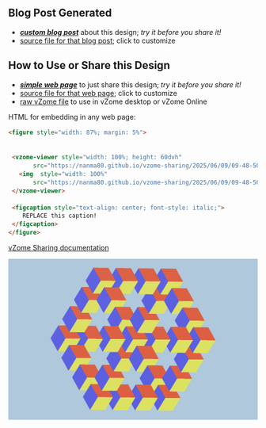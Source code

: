 
## Blog Post Generated

 - [***custom blog post***](<https://nanma80.github.io/vzome-sharing/2025/06/09/hexagonal_grid-09-48-50.html>) about this design; *try it before you share it!*
 - [source file for that blog post](<https://github.com/nanma80/vzome-sharing/edit/main/_posts/2025-06-09-hexagonal_grid-09-48-50.md>); click to customize
 


## How to Use or Share this Design

 - [***simple web page***](<https://nanma80.github.io/vzome-sharing/2025/06/09/09-48-50-hexagonal_grid/>) to just share this design; *try it before you share it!*
 - [source file for that web page](<https://github.com/nanma80/vzome-sharing/edit/main/2025/06/09/09-48-50-hexagonal_grid/index.md>); click to customize
 - [raw vZome file](<https://raw.githubusercontent.com/nanma80/vzome-sharing/main/2025/06/09/09-48-50-hexagonal_grid/hexagonal_grid.vZome>) to use in vZome desktop or vZome Online
 
 HTML for embedding in any web page:
 ```html
<figure style="width: 87%; margin: 5%">
  
  
  <vzome-viewer style="width: 100%; height: 60dvh" 
        src="https://nanma80.github.io/vzome-sharing/2025/06/09/09-48-50-hexagonal_grid/hexagonal_grid.vZome" >
    <img  style="width: 100%"
        src="https://nanma80.github.io/vzome-sharing/2025/06/09/09-48-50-hexagonal_grid/hexagonal_grid.png" >
  </vzome-viewer>

  <figcaption style="text-align: center; font-style: italic;">
     REPLACE this caption!
  </figcaption>
</figure>

 ```

[vZome Sharing documentation](https://vzome.github.io/vzome/sharing.html#how-it-works)

![Image](<hexagonal_grid.png>)

